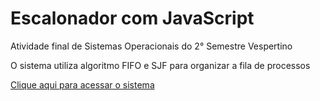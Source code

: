# Escalonador com JavaScript

<p>Atividade final de Sistemas Operacionais do 2° Semestre Vespertino</p>
<p>O sistema utiliza algoritmo FIFO e SJF para organizar a fila de processos</p>

<a href="https://haayron.github.io/escalonador-js/">Clique aqui para acessar o sistema</a>
